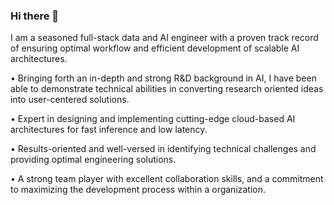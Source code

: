 
### Hi there 👋

I am a seasoned full-stack data and AI engineer with a proven track record of ensuring optimal workflow and efficient development of scalable AI architectures. 

• Bringing forth an in-depth and strong R&D background in AI, I have been able to demonstrate technical abilities in converting research oriented ideas into user-centered solutions. 

• Expert in designing and implementing cutting-edge cloud-based AI architectures for fast inference and low latency.

• Results-oriented and well-versed in identifying technical challenges and providing optimal engineering solutions.

• A strong team player with excellent collaboration skills, and a commitment to maximizing the development process within a organization.

